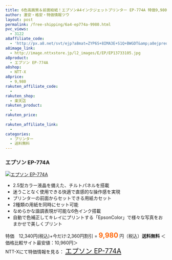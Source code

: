 ```yaml
---
title: 6色高画質＆前面給紙！エプソンA4インクジェットプリンター EP-774A 特価9,980円！送料無料！
author: 激安・格安・特価情報ツウ
layout: post
permalink: /free-shipping/6a4-ep774a-9980.html
pvc_views:
  - 3122
a8affiliate_code:
  - 'http://px.a8.net/svt/ejp?a8mat=ZYP6S+8IMA3E+S1Q+BWGDT&amp;a8ejpredirect=http://nttxstore.jp/_II_EP13733105'
a8image_link:
  - http://image.nttxstore.jp/l2_images/E/EP/EP13733105.jpg
a8product:
  - エプソン EP-774A
a8shop:
  - NTT-X
a8price:
  - 9,980
rakuten_affiliate_code:
  - 
rakuten_shop:
  - 楽天店
rakuten_product:
  - 
rakuten_price:
  - 
rakuten_affiliate_link:
  - 
categories:
  - プリンター
  - 送料無料
---
```

### エプソン EP-774A

<div class="img-bg2 img_L">
  <a title="エプソン EP-774A" href="http://px.a8.net/svt/ejp?a8mat=ZYP6S+8IMA3E+S1Q+BWGDT&a8ejpredirect=http://nttxstore.jp/_II_EP13733105" target="_blank"><img src="http://i0.wp.com/image.nttxstore.jp/l2_images/E/EP/EP13733105.jpg?resize=120%2C120" border="0" alt="エプソン EP-774A" style="border: 0pt none;" data-recalc-dims="1" /></a>
</div>

<!--more-->

  * 2.5型カラー液晶を備えた、チルトパネルを搭載
  * 迷うことなく使用できる快適で直感的な操作感を実現
  * プリンターの前面からセットできる用紙カセット
  * 2種類の用紙を同時にセット可能
  * なめらかな諧調表現が可能な6色インク搭載
  * 自動で色補正してキレイにプリントする「EpsonColor」で様々な写真をおまかせで美しくプリント

特価　12,340円(税込)+今だけ:2,360円割引 = <span style="color: #ff6600; font-size: 150%;"><strong>9,980</strong></span> 円（税込）**送料無料** ＜価格比較サイト最安値：10,960円＞  
NTT-Xにて特価情報を見る： <span style="font-size: 150%;"><a href="http://px.a8.net/svt/ejp?a8mat=ZYP6S+8IMA3E+S1Q+BWGDT&a8ejpredirect=http://nttxstore.jp/_II_EP13733105" target="_blank">エプソン EP-774A</a></span>